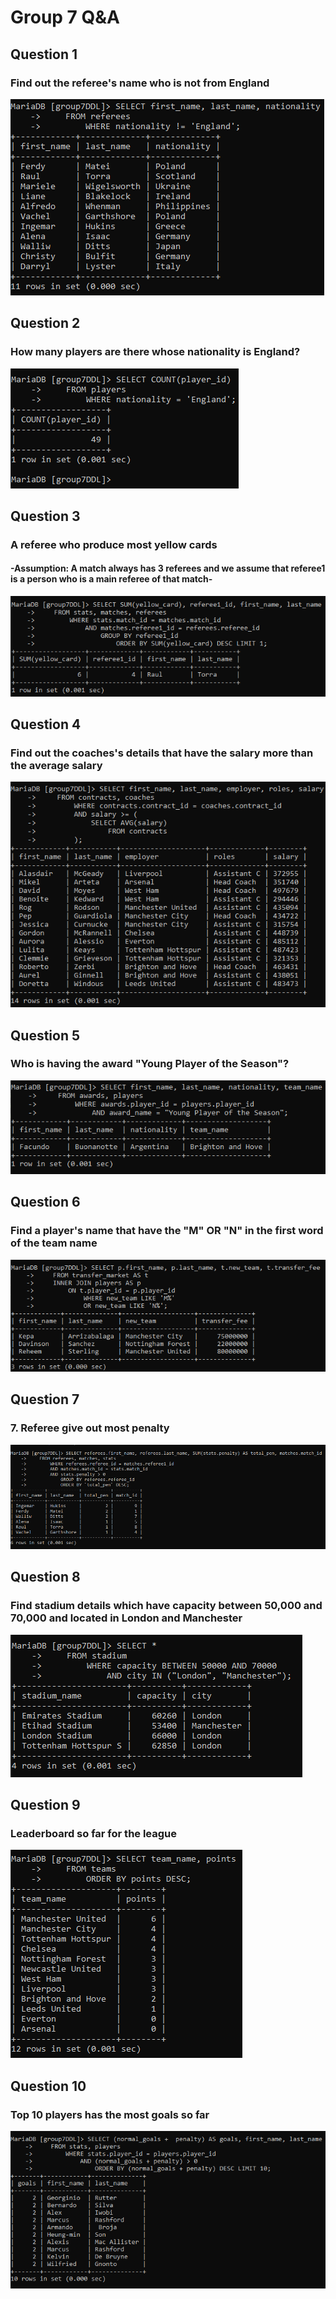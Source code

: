 # Group 7 Q&A

## Question 1

### Find out the referee's name who is not from England


![](Img\Question1.png)


## Question 2

### How many players are there whose nationality is England?


![](Img\Question2.png)


## Question 3

### A referee who produce most yellow cards

#### -Assumption: A match always has 3 referees and we assume that referee1 is a person who is a main referee of that match-

![](Img\Question3.png)



## Question 4

### Find out the coaches's details that have the salary more than the average salary 

![](Img\Question4.png)



## Question 5

### Who is having the award "Young Player of the Season"?

![](Img\Question5.png)



## Question 6

### Find a player's name that have the "M" OR "N" in the first word of the team name

![](Img\Question6.png)



## Question 7

### 7. Referee give out most penalty

![](Img\Question7.png)




## Question 8

### Find stadium details which have capacity between 50,000 and 70,000 and located in London and Manchester

![](Img\Question8.png)




## Question 9

### Leaderboard so far for the league

![](Img\Question9.png)




## Question 10

### Top 10 players has the most goals so far

![](Img\Question10.png)










